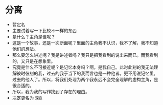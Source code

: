# 分离

- 暂定名
- 主要试着写一下比较不一样的东西
- 是什么？主角是谁呢？
- 这是一个故事，还是一次断面呢？里面的主角我不认识，我不了解，我不知道他们的想法。
- 那么要怎么讲述呢？我是讲述者吗？我只是把我看到的说出来而已。而我看到的，又只是在想象里。
- 究竟是什么不可接近呢？是记忆本身吗？啊，是我自己。此时此刻的我无法理解彼时彼刻的我，过去的我于当下的我而言也是一种他者。更不用说记忆里，过去的他人了。所以，将我们处理为两个我永远不会完全理解的虚构主角，是很合适的。
- 所以，我为我的写作找到了存在的理由。
- 决定更名为 `深夜`
